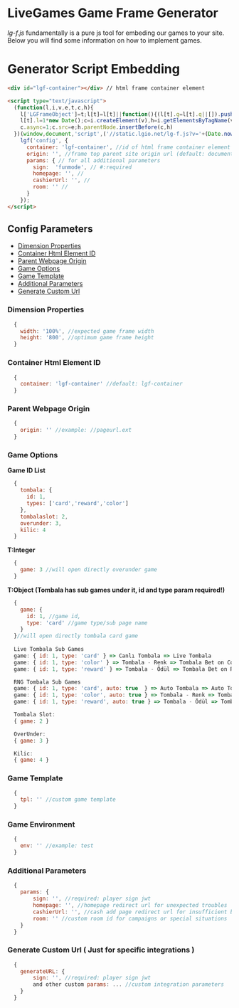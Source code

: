 # LiveGames Game Frame Generator
*lg-f.js* fundamentally is a pure js tool for embeding our games to your site. Below you will find some information on how to implement games.

# Generator Script Embedding
``` html
<div id="lgf-container"></div> // html frame container element

<script type="text/javascript">
  (function(l,i,v,e,t,c,h){
    l['LGFrameObject']=t;l[t]=l[t]||function(){(l[t].q=l[t].q||[]).push(arguments)},
    l[t].l=1*new Date();c=i.createElement(v),h=i.getElementsByTagName(v)[0];
    c.async=1;c.src=e;h.parentNode.insertBefore(c,h)
  })(window,document,'script',('//static.lgio.net/lg-f.js?v='+(Date.now())),'lgf');
    lgf('config', {
      container: 'lgf-container', //id of html frame container element #:required
      origin: '', //frame top parent site origin url (default: document.referrer) (required for fullscreen)
      params: { // for all additional parameters
        sign:  'funmode', // #:required
        homepage: '', //
        cashierUrl: '', //
        room: '' //
      }
    });
</script>
```

## Config Parameters

- [Dimension Properties](#dimension-properties)
- [Container Html Element ID](#container-html-element-id)
- [Parent Webpage Origin](#parent-webpage-origin)
- [Game Options](#game-options)
- [Game Template](#game-template)
- [Additional Parameters](#additional-parameters)
- [Generate Custom Url](#generate-custom-url)

### Dimension Properties
```js
  {
    width: '100%', //expected game frame width
    height: '800', //optimum game frame height
  }
```
### Container Html Element ID
```js
  {
    container: 'lgf-container' //default: lgf-container
  }
```
### Parent Webpage Origin
```js
  {
    origin: '' //example: //pageurl.ext
  }
```
### Game Options
**Game ID List**
```js
  {
    tombala: {
      id: 1,
      types: ['card','reward','color']
    },
    tombalaslot: 2,
    overunder: 3,
    kilic: 4
  }
```

**T:Integer**
```js
  {
    game: 3 //will open directly overunder game
  }
```

**T:Object (Tombala has sub games under it, id and type param required!)**
```js
  {
    game: {
      id: 1, //game id,
      type: 'card' //game type/sub page name
    }
  }//will open directly tombala card game
  
  Live Tombala Sub Games
  game: { id: 1, type: 'card' } => Canlı Tombala => Live Tombala
  game: { id: 1, type: 'color' } => Tombala - Renk => Tombala Bet on Color
  game: { id: 1, type: 'reward' } => Tombala - Ödül => Tombala Bet on Reward

  RNG Tombala Sub Games
  game: { id: 1, type: 'card', auto: true  } => Auto Tombala => Auto Tombala
  game: { id: 1, type: 'color', auto: true } => Tombala - Renk => Tombala Bet on Color
  game: { id: 1, type: 'reward', auto: true } => Tombala - Ödül => Tombala Bet on Reward

  Tombala Slot:
  { game: 2 }

  OverUnder:
  { game: 3 }

  Kilic:
  { game: 4 }
```
### Game Template
```js
  {
    tpl: '' //custom game template
  }
```
### Game Environment
```js
  {
    env: '' //example: test
  }
```
### Additional Parameters
```js
  {
    params: {
        sign: '', //required: player sign jwt
        homepage: '', //homepage redirect url for unexpected troubles
        cashierUrl: '', //cash add page redirect url for insufficient balance,
        room: '' //custom room id for campaigns or special situations
    }
  }
```
### Generate Custom Url ( Just for specific integrations )
```js
  {
    generateURL: {
        sign: '', //required: player sign jwt
        and other custom params: ... //custom integration parameters
    }
  }
```
